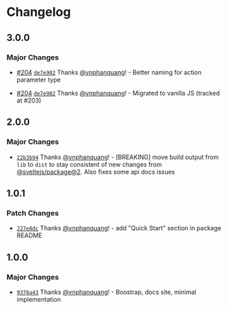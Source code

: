 # Changelog

## 3.0.0

### Major Changes

- [#204](https://github.com/vnphanquang/svelte-put/pull/204) [`de7e902`](https://github.com/vnphanquang/svelte-put/commit/de7e9025150a4cef421b8c12523be70a0a6ff05f) Thanks [@vnphanquang](https://github.com/vnphanquang)! - Better naming for action parameter type

- [#204](https://github.com/vnphanquang/svelte-put/pull/204) [`de7e902`](https://github.com/vnphanquang/svelte-put/commit/de7e9025150a4cef421b8c12523be70a0a6ff05f) Thanks [@vnphanquang](https://github.com/vnphanquang)! - Migrated to vanilla JS (tracked at #203)

## 2.0.0

### Major Changes

- [`22b3b94`](https://github.com/vnphanquang/svelte-put/commit/22b3b94c74d58f5e8f2c826d0d4a9bd15b45fa94) Thanks [@vnphanquang](https://github.com/vnphanquang)! - [BREAKING] move build output from `lib` to `dist` to stay consistent of new changes from [@sveltejs/package@2](https://github.com/sveltejs/kit/releases/tag/%40sveltejs/package%402.0.0). Also fixes some api docs issues

## 1.0.1

### Patch Changes

- [`227e8dc`](https://github.com/vnphanquang/svelte-put/commit/227e8dc11f850787f9f98eb4b24cd23015c9c25c) Thanks [@vnphanquang](https://github.com/vnphanquang)! - add "Quick Start" section in package README

## 1.0.0

### Major Changes

- [`9378a43`](https://github.com/vnphanquang/svelte-put/commit/9378a430f3593c85e2a80a211bf41d1e07304d6d) Thanks [@vnphanquang](https://github.com/vnphanquang)! - Boostrap, docs site, minimal implementation
